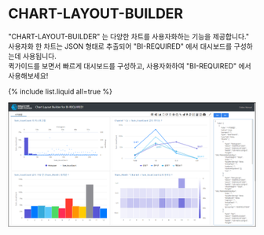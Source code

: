 # CHART-LAYOUT-BUILDER 

  "CHART-LAYOUT-BUILDER" 는 다양한 차트를 사용자화하는 기능을 제공합니다."<br>
 사용자화 한 차트는 JSON 형태로 추출되어 "BI-REQUIRED" 에서 대시보드를 구성하는데 사용됩니다.<br>
 퀵가이드를 보면서 빠르게 대시보드를 구성하고, 사용자화하여 "BI-REQUIRED" 에서 사용해보세요!

{% include list.liquid all=true %}

![image-20230411111921273](images/README/image-20230411111921273.png)
